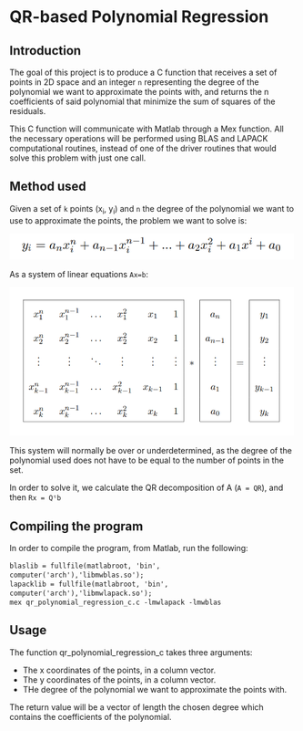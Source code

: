 # QR-based Polynomial Regression
## Introduction

The goal of this project is to produce a C function that receives a set of points in 2D space and an integer `n` representing the degree 
of the polynomial we want to approximate the points with, and returns the n coefficients of said polynomial that minimize the sum of squares 
of the residuals.

This C function will communicate with Matlab through a Mex function. All the necessary operations will be performed using BLAS and LAPACK computational 
routines, instead of one of the driver routines that would solve this problem with just one call.

## Method used

Given a set of `k` points (x<sub>i</sub>, y<sub>i</sub>) and `n` the degree of the polynomial we want to use to approximate the points, the 
problem we want to solve is:

 <img src="images/expression.png" width="500" />
<!--y<sub>i</sub> = a<sub>n</sub>x<sub>i</sub><sup>n</sup> + a<sub>n-1</sub>x<sub>i</sub><sup>n-1</sup> + ... + 
a<sub>2</sub>x<sub>i</sub><sup>2</sup> + a<sub>1</sub>x<sub>i</sub> + a<sub>0</sub>-->

As a system of linear equations `Ax=b`:

 <img src="images/matrix.png" width="500" />

This system will normally be over or underdetermined, as the degree of the polynomial used does not have to be equal to the number of points 
in the set.

In order to solve it, we calculate the QR decomposition of A (`A = QR`), and then `Rx = Qᵗb`

## Compiling the program

In order to compile the program, from Matlab, run the following:
```
blaslib = fullfile(matlabroot, 'bin', computer('arch'),'libmwblas.so');
lapacklib = fullfile(matlabroot, 'bin', computer('arch'),'libmwlapack.so');
mex qr_polynomial_regression_c.c -lmwlapack -lmwblas
```

## Usage

The function qr_polynomial_regression_c takes three arguments:

* The x coordinates of the points, in a column vector.
* The y coordinates of the points, in a column vector.
* THe degree of the polynomial we want to approximate the points with.

The return value will be a vector of length the chosen degree which contains the coefficients of the polynomial.
